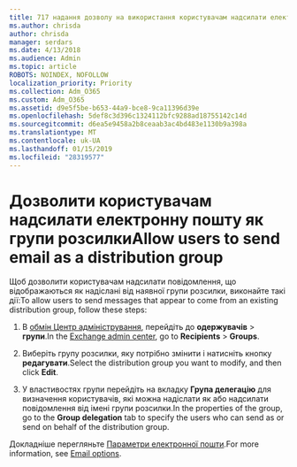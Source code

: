 ```yaml
---
title: 717 надання дозволу на використання користувачам надсилати електронну пошту як список розсилки
ms.author: chrisda
author: chrisda
manager: serdars
ms.date: 4/13/2018
ms.audience: Admin
ms.topic: article
ROBOTS: NOINDEX, NOFOLLOW
localization_priority: Priority
ms.collection: Adm_O365
ms.custom: Adm_O365
ms.assetid: d9e5f5be-b653-44a9-bce8-9ca11396d39e
ms.openlocfilehash: 5def8c3d396c1324112bfc9288ad18755142c14d
ms.sourcegitcommit: d6ea5e9458a2b8ceaab3ac4bd483e1130b9a398a
ms.translationtype: MT
ms.contentlocale: uk-UA
ms.lasthandoff: 01/15/2019
ms.locfileid: "28319577"
---
```

# <a name="allow-users-to-send-email-as-a-distribution-group"></a><span data-ttu-id="bbf74-102">Дозволити користувачам надсилати електронну пошту як групи розсилки</span><span class="sxs-lookup"><span data-stu-id="bbf74-102">Allow users to send email as a distribution group</span></span>

<span data-ttu-id="bbf74-103">Щоб дозволити користувачам надсилати повідомлення, що відображаються як надіслані від наявної групи розсилки, виконайте такі дії:</span><span class="sxs-lookup"><span data-stu-id="bbf74-103">To allow users to send messages that appear to come from an existing distribution group, follow these steps:</span></span>
  
1. <span data-ttu-id="bbf74-104">В [обмін Центр адміністрування](https://outlook.office365.com/ecp/), перейдіть до **одержувачів** \> **групи**.</span><span class="sxs-lookup"><span data-stu-id="bbf74-104">In the [Exchange admin center](https://outlook.office365.com/ecp/), go to **Recipients** \> **Groups**.</span></span>
    
2. <span data-ttu-id="bbf74-105">Виберіть групу розсилки, яку потрібно змінити і натисніть кнопку **редагувати**.</span><span class="sxs-lookup"><span data-stu-id="bbf74-105">Select the distribution group you want to modify, and then click **Edit**.</span></span>
    
3. <span data-ttu-id="bbf74-106">У властивостях групи перейдіть на вкладку **Група делегацію** для визначення користувачів, які можна надіслати як або надсилати повідомлення від імені групи розсилки.</span><span class="sxs-lookup"><span data-stu-id="bbf74-106">In the properties of the group, go to the **Group delegation** tab to specify the users who can send as or send on behalf of the distribution group.</span></span> 
    
<span data-ttu-id="bbf74-107">Докладніше перегляньте [Параметри електронної пошти](https://technet.microsoft.com/library/bb124513.aspx#groupdelegation).</span><span class="sxs-lookup"><span data-stu-id="bbf74-107">For more information, see [Email options](https://technet.microsoft.com/library/bb124513.aspx#groupdelegation).</span></span>
  

